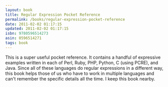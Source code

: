 ```yaml
---
layout: book
title: Regular Expression Pocket Reference
permalink: /books/regular-expression-pocket-reference
date: 2011-02-02 01:17:15
updated: 2011-02-02 01:17:15
isbn: 9780596514273
asin: 0596514271
tags: book
---
```

This is a super useful pocket reference. It contains a handful of expressive
examples written in each of Perl, Ruby, PHP, Python, C (using PCRE), and Java.
Since all of these languages do regular expressions in a different way, this
book helps those of us who have to work in multiple languages and can't
remember the specific details all the time. I keep this book nearby.
